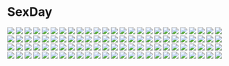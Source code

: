 # SexDay
![](https://konachan.com/jpeg/1c6c6f4eb1332f36f4a5d53daee50406/Konachan.com%20-%20303270%20all_male%20kieshi_heta%20male%20one_piece%20signed%20sketch%20trafalgar_law.jpg)
![](https://konachan.com/image/e7a38a63aebac5bef73a420ac1c150d3/Konachan.com%20-%2064559%20nakiami%20nishimura_haru%20takehara_akiyuki%20xam%27d_lost_memories.jpg)
![](https://konachan.com/image/3c40a6962728d7aa37078b939d384d80/Konachan.com%20-%20177530%20animal%20dog%20drink%20flowers%20food%20forest%20gintama%20glasses%20group%20male%20naked_cat%20petals%20ponytail%20sadaharu%20sake%20signed%20tree%20umbrella%20uniform%20white_hair.jpg)
![](https://konachan.com/jpeg/cbaedb8eb756f5d42e1f188f781d0fd4/Konachan.com%20-%20232616%20aqua_eyes%20blush%20breast_grab%20breasts%20brown_hair%20censored%20game_cg%20long_hair%20nae-nae%20nipples%20no_bra%20nopan%20penis%20pussy%20sex%20skyfish%20thighhighs%20wet.jpg)
![](https://konachan.com/jpeg/097778e7aac11b40802e5a5a36a248f0/Konachan.com%20-%2030672%20japanese_clothes%20kaguyama_hime%20miko%20nanao_naru%20ohimesama_navigation.jpg)
![](https://konachan.com/image/59dd207b6ea9c621686bf0133ea2d4c9/Konachan.com%20-%20166014%20chibi%20claire_rouge%20ellis_fahrengart%20fianna_ray_ordesia%20restia%20rinslet_laurenfrost%20sakura_hanpen%20school_uniform%20terminus_est.jpg)
![](https://konachan.com/image/6408ca3708620b5fdef1380ab4656afd/Konachan.com%20-%2045945%20aizawa_kouichi%20nabari_no_ou%20red_eyes%20white_hair.jpg)
![](https://konachan.com/image/10e73a4be6d931f9a0f988be9c57671d/Konachan.com%20-%20278985%20aoba_moka%20ass%20bath%20black_hair%20breast_hold%20breasts%20brown_hair%20green_eyes%20group%20mitake_ran%20pink_eyes%20pink_hair%20red_hair%20short_hair%20towel%20water.jpg)
![](https://konachan.com/image/b30d0e54c308e6a5ae6222f5099bc938/Konachan.com%20-%20221602%20air%20aliasing%20blue_eyes%20boots%20brown_eyes%20clannad%20clouds%20cpkon%20crossover%20dress%20group%20kanon%20key%20kneehighs%20long_hair%20navel%20pink_hair%20rewrite%20skirt%20water.jpg)
![](https://konachan.com/image/a14f952a1da20667ecc2859ab728a475/Konachan.com%20-%205693%20paradise_kiss.jpg)
![](https://konachan.com/image/dd3cfd0735d620368e82a66f7112f66f/Konachan.com%20-%20180836%20apple%20blue_eyes%20blue_hair%20braids%20dress%20food%20fruit%20headdress%20kuina_%28escapegoat%29%20leaves%20long_hair.jpg)
![](https://konachan.com/jpeg/32722203043856e193db10db8a67a523/Konachan.com%20-%20263290%20black_hair%20clouds%20mifuru%20original%20school_uniform%20short_hair%20skirt%20sky.jpg)
![](https://konachan.com/image/38e76fb0035d3326bd9be01e8a8d266f/Konachan.com%20-%20256949%20animal%20anthropomorphism%20bird%20cape%20clouds%20gloves%20group%20long_hair%20mikoto_%28mio%29%20navel%20pantyhose%20purple_hair%20red_eyes%20skirt%20sky%20twintails%20zhanjian_shaonu.jpg)
![](https://konachan.com/jpeg/503d23ead3b6a3826257c27e3344c6e4/Konachan.com%20-%20229444%20ass%20beach%20bikini%20blush%20breasts%20censored%20clouds%20long_hair%20nipples%20penis%20ponytail%20purple_hair%20pussy%20sex%20shorts%20sky%20swim_ring%20swimsuit%20water%20wristwear.jpg)
![](https://konachan.com/image/fac0779ae3102fe4cfa7c5086c80a0b4/Konachan.com%20-%20195154%20blonde_hair%20breasts%20cape%20cleavage%20gun%20jittsu%20long_hair%20mechagirl%20original%20thighhighs%20weapon%20yellow_eyes.jpg)
![](https://konachan.com/image/7eb801ba87996588014886d87447455d/Konachan.com%20-%2019813%20fate_%28series%29%20fate_stay_night%20matou_sakura.jpg)
![](https://konachan.com/jpeg/b5d905539cb90ae59934684daeb664b8/Konachan.com%20-%20109217%20ass%20breasts%20dead_or_alive%20iizuki_tasuku%20kasumi%20katana%20nipples%20sword%20thighhighs%20weapon%20white.jpg)
![](https://konachan.com/image/ae540f6781d88d2f5b63ea07272b631d/Konachan.com%20-%20261495%20anthropomorphism%20azur_lane%20blonde_hair%20blue_eyes%20bow%20braids%20dress%20glorious_%28azur_lane%29%20gloves%20long_hair%20shenteita%20thighhighs%20uniform.jpg)
![](https://konachan.com/jpeg/6807476c6e760dc9786d7c28193ad87a/Konachan.com%20-%20121236%20game_cg%20tagme_%28character%29%20tsubasa_wo_kudasai.jpg)
![](https://konachan.com/jpeg/129dbaf0cbc227843b720bfb6ebf37cf/Konachan.com%20-%20292678%20animal_ears%20black_eyes%20black_hair%20blush%20bow%20breasts%20bunny_ears%20bunnygirl%20cleavage%20close%20collar%20game_cg%20long_hair%20nipples%20pantyhose%20tail%20wink%20yuuseiran.jpg)
![](https://konachan.com/image/8dc6b7d025b36fc09af993a970f7ee5d/Konachan.com%20-%2099647%20akemi_homura%20citron_82%20kaname_madoka%20mahou_shoujo_madoka_magica%20miki_sayaka%20sakura_kyouko%20tomoe_mami%20walpurgis_no_yoru.jpg)
![](https://konachan.com/image/8a7a983fb7036e5ff218e7f3b6da373e/Konachan.com%20-%20147490%20black_hair%20himenokouji_akiko%20long_hair%20megami%20nude%20onii-chan_dakedo_ai_sae_areba_kankei_naiyo_ne%20ribbons%20scan%20takimoto_shouko.jpg)
![](https://konachan.com/jpeg/870a636af96c87591d1a80c9e080d3b0/Konachan.com%20-%20188270%20aotsuki_shinobu%20blonde_hair%20blue_eyes%20dekinai_watashi_ga_kurikaesu%20game_cg%20kurihara_yume%20panties%20school_uniform%20thighhighs%20underwear%20wink.jpg)
![](https://konachan.com/image/96bf47ed7c1b8ebbf0e2237c101c28d1/Konachan.com%20-%20113939%20black_matagi%20black_rock_shooter%20headphones%20huke%20purple_eyes%20weapon.jpg)
![](https://konachan.com/image/b4174504b0eec26deb382a182efd9ba2/Konachan.com%20-%2071034%20caffein%20vocaloid%20yowane_haku.jpg)
![](https://konachan.com/image/82359b66f69b22b252be7b977842b27d/Konachan.com%20-%2069082%20black_hair%20blue%20blush%20brown_eyes%20dress%20flowers%20wings.jpg)
![](https://konachan.com/image/92aec44c366d252823915672391b7859/Konachan.com%20-%2064800%20umineko_no_naku_koro_ni%20ushiromiya_eva%20ushiromiya_kyrie%20ushiromiya_natsuhi%20ushiromiya_rosa.jpg)
![](https://konachan.com/image/c4c3b7ecbfa4e2a504e9118d8fc478de/Konachan.com%20-%2067816%20barefoot%20beach%20bikini%20blue_eyes%20blush%20breasts%20brown_eyes%20cleavage%20clouds%20gray_hair%20long_hair%20megami%20navel%20ribbons%20scan%20swimsuit%20topless%20water.jpg)
![](https://konachan.com/jpeg/559f8d347d998e449359abd4406809fa/Konachan.com%20-%2039376%20akitsu_%28sekirei%29%20sekirei%20transparent%20vector.jpg)
![](https://konachan.com/image/28227abf56e7d89dbd9d4d9c0415360f/Konachan.com%20-%20203769%20animal%20aqua_eyes%20ass%20blonde_hair%20blush%20breasts%20cat%20long_hair%20nipples%20no_bra%20open_shirt%20panties%20panty_pull%20tagme%20underwear.jpg)
![](https://konachan.com/jpeg/e953b8901112fe6b09602fd167178e1f/Konachan.com%20-%2069826%20blush%20game_cg%20hanasaki_uri%20harukazedori_ni_tomarigi_wo_2nd_story%20moon%20night%20purple_hair%20short_hair%20skyfish%20stars.jpg)
![](https://konachan.com/image/e6c7da54e4a393ee0378736fc393c9e1/Konachan.com%20-%2031900%20blush%20favorite%20game_cg%20happy_margaret%21%20kokonoka%20night%20purple_eyes%20purple_hair%20short_hair%20tsuwabuki_akira.jpg)
![](https://konachan.com/image/732f3d88a8f1ce5511841f5afe5d6440/Konachan.com%20-%2029235%20littlewitch%20oyari_ashito.jpg)
![](https://konachan.com/image/27102147b1fdeb26450a2f59736b2c83/Konachan.com%20-%20145841%20bike_shorts%20breasts%20censored%20circle_anco%20cum%20persona%20satonaka_chie%20sex%20shorts.jpg)
![](https://konachan.com/jpeg/b97e11185fd1bab627d0adca6918a579/Konachan.com%20-%20282407%202girls%20blonde_hair%20breast_grab%20breasts%20glasses%20green_hair%20kozue_akari%20long_hair%20nude%20original%20short_hair%20waifu2x%20yuri.jpg)
![](https://konachan.com/jpeg/60f8ea875e4b3a1a084509229cd45671/Konachan.com%20-%20266388%20aqua_eyes%20black_hair%20breasts%20censored%20circus%20game_cg%20grass%20long_hair%20nipples%20nude%20penis%20pussy_juice%20sex%20spread_legs%20tenpure%21%21%20thighhighs.jpg)
![](https://konachan.com/image/44617562ed2fc62c2178a192fa16d460/Konachan.com%20-%208881%20animal_ears%20blue_eyes%20bunny_ears%20bunnygirl%20hook%20kaizu_sana%20school_uniform%20_summer.jpg)
![](https://konachan.com/image/c151a3e6279d15866cb9fe2655cf7cc8/Konachan.com%20-%20171835%20candy%20fang%20halloween%20jpeg_artifacts%20lollipop%20orange_hair%20panties%20sasai_saji%20see_through%20sumikko_soft%20touma_himeka%20twintails%20underwear.jpg)
![](https://konachan.com/jpeg/9012bbe5effdf41094e57778f5c51675/Konachan.com%20-%20298145%20annin_doufu%20beach%20bikini%20blonde_hair%20clouds%20fang%20green_eyes%20idolmaster%20loli%20long_hair%20necklace%20shorts%20sky%20swimsuit%20twintails%20umbrella%20wristwear.jpg)
![](https://konachan.com/jpeg/30c05989b75787f73f540d48a986456d/Konachan.com%20-%20125348%20animal%20animal_ears%20blonde_hair%20chibi%20fox%20foxgirl%20gurageida%20hat%20night%20tail%20touhou%20yakumo_ran%20yellow_eyes.jpg)
![](https://konachan.com/image/d396157e772f606dd31025fc5b72b680/Konachan.com%20-%209392%20aoba_kozue%20mahoraba_heartful_days%20nanako.jpg)
![](https://konachan.com/jpeg/205ad3b7da01309de163ccb1183b9cab/Konachan.com%20-%20243204%202girls%20apron%20ass%20bell%20blush%20bow%20breasts%20candy%20catgirl%20cleavage%20collar%20dress%20fang%20food%20fruit%20lollipop%20maid%20nopan%20original%20ribbons%20tail%20yoruneko.jpg)
![](https://konachan.com/image/6a44c5c0b16e2defe8b07b532cf0ac2e/Konachan.com%20-%20150092%202girls%20bodysuit%20eyepatch%20makinami_mari_illustrious%20neon_genesis_evangelion%20shiika_sadamasa%20skintight%20soryu_asuka_langley.jpg)
![](https://konachan.com/jpeg/9d387e43751034329dfe93803d31a667/Konachan.com%20-%2099882%20game_cg%20skyfish%20soukyuu_no_soleil%20sword%20weapon.jpg)
![](https://konachan.com/jpeg/b829159b71f2dbfdcfcf98388f5cb929/Konachan.com%20-%20225924%20apring%20araragi_koyomi%20beach%20blonde_hair%20bow%20cat_smile%20doll%20dress%20food%20hat%20long_hair%20nisemonogatari%20oshino_shinobu%20water%20yellow_eyes.jpg)
![](https://konachan.com/image/5e45b922eda59a9c216e93f263329b53/Konachan.com%20-%20219261%20animal_ears%20blue_hair%20catgirl%20shinon_%28sao%29%20sketch%20sword_art_online%20tagme_%28artist%29.jpg)
![](https://konachan.com/jpeg/2c3206244208e2b20b4822c7e5d4cdbd/Konachan.com%20-%20103978%20aiyoku_no_eustia%20bekkankou%20eustia_astraea%20game_cg%20long_hair%20pink_hair%20thighhighs%20wings.jpg)
![](https://konachan.com/jpeg/035769e5046d531d67767b516c98a5e2/Konachan.com%20-%2036483%20gym_uniform%20hoshikawa_crystal%20nanao_naru%20ohimesama_navigation.jpg)
![](https://konachan.com/image/e9f2b00729aed8db7bf400ecf4d8422c/Konachan.com%20-%20269342%20anus%20ass%20brown_hair%20censored%20erect_nipples%20lasterk%20magic%20male%20megumin%20nopan%20pussy%20red_eyes%20satou_kazuma%20short_hair%20tree%20water.jpg)
![](https://konachan.com/jpeg/8654080dbbe29c20500b56ed1938977e/Konachan.com%20-%2098547%20black_hair%20game_cg%20hananomiya_ako%20long_hair%20nishimata_aoi%20purple_eyes%20school_uniform%20sekai_seifuku_kanojo.jpg)
![](https://konachan.com/jpeg/e63779e1571ae832c42b248b8b72ff65/Konachan.com%20-%2058006%20akari_%28dakko_shite_gyu%21%29%20bandaid%20breasts%20dakko_shite_gyu%21%20dressing%20kamitsurugi_ouka%20nipples%20open_shirt%20panties%20thighhighs%20underwear.jpg)
![](https://konachan.com/jpeg/5a001b5d8fc327507129f4a83275ff62/Konachan.com%20-%20283460%20aqua_eyes%20armor%20blush%20cherry_blossoms%20fate_grand_order%20fate_%28series%29%20flowers%20long_hair%20meltryllis%20navel%20purple_hair%20ribbons%20swordsouls%20water%20weapon.jpg)
![](https://konachan.com/jpeg/0888b1e7b06bbcfe75e3dc0fe22a222f/Konachan.com%20-%20307652%20atha%20brown_eyes%20dress%20fate_grand_order%20fate_%28series%29%20instrument%20long_hair%20no_bra%20piano%20purple_hair%20reflection%20scathach_%28fate_grand_order%29%20sideboob.jpg)
![](https://konachan.com/image/edff97728453bc3372b97f12249d519b/Konachan.com%20-%207617%20hiraga_saito%20kirche%20louise_fran%C3%A7oise_le_blanc_de_la_valli%C3%A8re%20tabitha%20zero_no_tsukaima.jpg)
![](https://konachan.com/image/96dbbce8c81b87266b769a328c080a0a/Konachan.com%20-%20249864%202girls%20black_hair%20blue_eyes%20brown_hair%20dress%20flowers%20glasses%20ikeda_shouko%20oumae_kumiko%20scan%20short_hair%20tanaka_asuka%20watermark%20wink%20yellow_eyes.jpg)
![](https://konachan.com/jpeg/a009eb2249ba9e1f4f8885d25ed5c9b0/Konachan.com%20-%20153188%20blush%20food%20goggles%20green_hair%20gumi%20haruka_%28haru%29%20pocky%20school_uniform%20skirt%20vocaloid%20yellow_eyes.jpg)
![](https://konachan.com/image/9d925d14e929d0c3636ebf6be4f7323d/Konachan.com%20-%2051072%20hirasawa_yui%20k-on%21.jpg)
![](https://konachan.com/image/b8316d150ac61e8b8da72b0f07bd3d86/Konachan.com%20-%20257798%202girls%20blue_hair%20boots%20bow%20clouds%20gloves%20hat%20hinanawi_tenshi%20kan_%28aaaaari35%29%20long_hair%20nagae_iku%20purple_hair%20red_eyes%20ribbons%20scarf%20short_hair%20touhou.jpg)
![](https://konachan.com/image/9825e7d750ef44c2f95fe8d4d5735b60/Konachan.com%20-%20178403%20animal_ears%20bunny_ears%20bunnygirl%20gundam_%28series%29%20iori_rinko%20jpeg_artifacts%20kenken%20kousaka_china%20ootake_akemi%20samejima_yukari%20tagme%20yajima_caroline.jpg)
![](https://konachan.com/jpeg/1611f3ec7fe4b2fcf9d3926cb37b3f67/Konachan.com%20-%2022268%20kuzuryu_momoko%20megami%20miyamoto_iroha%20nakajima_sanae%20scan%20sumomo_mo_momo_mo.jpg)
![](https://konachan.com/jpeg/81c91e40d52b54e07e76010616650e03/Konachan.com%20-%20259472%20animal_ears%20ass%20azur_lane%20braids%20breasts%20doggirl%20gloves%20gray_hair%20no_bra%20panties%20red_eyes%20signed%20skirt%20socks%20tail%20underboob%20underwear%20white.jpg)
![](https://konachan.com/jpeg/62095a26ec73d61e1e8017cda5ee215a/Konachan.com%20-%2027449%20darker_than_black%20hei.jpg)
![](https://konachan.com/jpeg/f1e5facbb55b18ad7636ad4d1f6faed9/Konachan.com%20-%20118272%20animal_ears%20ganesagi%20headband%20original%20pixiv_fantasia%20scythe%20weapon.jpg)
![](https://konachan.com/jpeg/969bb5645778c47d36f88ea2565e664b/Konachan.com%20-%20261656%20bikini%20breasts%20choker%20demon%20hoodie%20horns%20navel%20no_bra%20original%20pink_eyes%20sand-rain%20short_hair%20signed%20stockings%20succubus%20swimsuit%20tail%20white%20wings.jpg)
![](https://konachan.com/image/b852ea7b559a13daa971a260508e4040/Konachan.com%20-%20180389%202girls%20akemi_homura%20city%20flowers%20kaname_madoka%20mahou_shoujo_madoka_magica%20moon%20night%20petals%20terimayo.jpg)
![](https://konachan.com/image/b7237feda8f290872a869c887b2fff09/Konachan.com%20-%20226446%20anthropomorphism%20brown_hair%20gun%20headband%20japanese_clothes%20kantai_collection%20kongou_%28kancolle%29%20long_hair%20miko%20nijihashi_sora%20purple_eyes%20signed%20weapon.jpg)
![](https://konachan.com/jpeg/def5ab64d6e996951b26a5ba7841585c/Konachan.com%20-%20294178%20aqua_eyes%20aqua_hair%20barefoot%20bikini_top%20blush%20breast_grab%20breasts%20cropped%20jyt%20navel%20nipples%20nopan%20penis%20pussy%20sex%20twintails%20uncensored%20vocaloid.jpg)
![](https://konachan.com/image/489d849fabf13ddff60132cd2fa9dfcc/Konachan.com%20-%20171124%20bed%20brown_eyes%20brown_hair%20dress%20glasses%20jpeg_artifacts%20loli%20long_hair%20original%20pantyhose%20tsubasa_tsubasa.jpg)
![](https://konachan.com/jpeg/64f1bf87e5da55189c6c73dbb0d31abb/Konachan.com%20-%20293295%20aqua_eyes%20ayamy%20bow%20brown_hair%20close%20fang%20hat%20long_hair%20original%20school_uniform%20winter.jpg)
![](https://konachan.com/image/4c19ad6d746f7d6f291e4ef7f83fbe99/Konachan.com%20-%20200738%20all_male%20byakuya_reki%20kaneki_ken%20male%20mask%20red_eyes%20shackles%20short_hair%20tokyo_ghoul%20white_hair%20wristwear.jpg)
![](https://konachan.com/jpeg/d2aac6d747ed05f2dc294284f33b0706/Konachan.com%20-%20264643%202girls%20ball%20beach%20bikini%20breasts%20condom%20garter%20heart%20hoodie%20long_hair%20original%20papino%20pink_hair%20ponytail%20swim_ring%20swimsuit%20twintails%20undressing%20water.jpg)
![](https://konachan.com/image/bfc84421d45c59aaa25c6d41aa5ccb13/Konachan.com%20-%20143353%20jpeg_artifacts%20megurine_luka%20vocaloid.jpg)
![](https://konachan.com/jpeg/5840383bf1f129aa5a654988f8492d5f/Konachan.com%20-%20156108%202girls%20blush%20brown_hair%20cameltoe%20fingering%20game_cg%20panties%20red_hair%20short_hair%20skirt%20skirt_lift%20takatou_kanae%20tel-o%20underwear%20yatagarasu%20yuri.jpg)
![](https://konachan.com/jpeg/1a90faa3941b160b19047cae133d4aec/Konachan.com%20-%20278372%20all_male%20animal%20bird%20blonde_hair%20brown_hair%20giorno_giovanna%20gloves%20green_eyes%20guido_mista%20hat%20logo%20male%20navel%20short_hair%20umbrella%20watermark.jpg)
![](https://konachan.com/jpeg/e585aeda9decda8039e2e5b328d39234/Konachan.com%20-%20100197%20beach%20blonde_hair%20breasts%20censored%20charlotte_dunois%20infinite_stratos%20nipples%20purple_eyes%20pussy%20sex%20sky%20water%20wink.jpg)
![](https://konachan.com/image/02d1dc6d3495786934fa38e0ef435163/Konachan.com%20-%2045364%20bikini%20favorite%20green_eyes%20hoshizora_no_memoria%20kogasaka_chinami%20pink_hair%20shida_kazuhiro%20swimsuit.jpg)
![](https://konachan.com/image/75be4ebbe56ea30ac7947ff89fb221a2/Konachan.com%20-%20159069%20all_male%20armor%20blood%20cape%20chain%20fate_stay_night%20fate_zero%20fate_%28series%29%20male%20red_hair%20seeker%20short_hair%20spear%20sword%20torn_clothes%20weapon.jpg)
![](https://konachan.com/image/4cd9ed65cd42163244a714b49a6117d5/Konachan.com%20-%20194061%20bandage%20blue_eyes%20brown_hair%20glasses%20horns%20male%20original%20pale_blue%20pointed_ears%20sinlaire%20white_hair.jpg)
![](https://konachan.com/image/782131f240728ce7d8dd5ad529965027/Konachan.com%20-%20135021%20bikini%20megurine_luka%20pink_hair%20settyaro%20swimsuit%20vocaloid%20water.jpg)
![](https://konachan.com/jpeg/21e87cba9cb22d11c486c0106e10b9fb/Konachan.com%20-%20243460%20animal%20animal_ears%20bubbles%20fish%20foxgirl%20long_hair%20multiple_tails%20original%20red_eyes%20tagme_%28artist%29%20tail%20torii%20underwater%20water.jpg)
![](https://konachan.com/jpeg/fbb7522f6a8220ceeede98ac4c885691/Konachan.com%20-%20120277%20asa_project%20game_cg%20himuroya_hai%20renai_zero_kilometer.jpg)
![](https://konachan.com/jpeg/e03ead24afecec2bb0752a7dba250bf2/Konachan.com%20-%20290005%20ama_ane_-my_sweet_sister-%20ayuma_sayu%20bed%20campus%20censored%20game_cg%20kujou_alice%20nopan%20open_shirt%20pussy.jpg)
![](https://konachan.com/image/b30969b5905d27cc5237b5d282e27f1e/Konachan.com%20-%2077247%20black%20bodysuit%20neon_genesis_evangelion%20skintight%20soryu_asuka_langley.jpg)
![](https://konachan.com/jpeg/c41148fc8eeae36acfbf1db0209cbc2b/Konachan.com%20-%20269251%20animal_ears%20ass%20bed%20blush%20breasts%20condom%20cum%20fang%20hoodie%20long_hair%20nibiiro_shizuka%20original%20panty_pull%20tail%20tears%20white_hair%20yellow_eyes.jpg)
![](https://konachan.com/jpeg/eaad66de49ca9be26e8b69f2f72d48c2/Konachan.com%20-%20214406%20blue_eyes%20breasts%20brown_hair%20censored%20game_cg%20glasses%20nipples%20nude%20orc_soft%20purple_eyes%20purple_hair%20pussy%20short_hair%20souma_souko%20yellow_eyes.jpg)
![](https://konachan.com/jpeg/fff877ecfe12f5903112f72909b7828f/Konachan.com%20-%20297661%20aoyama_sumika%20coffee-kizoku%20cropped%20mele_retanagua%20original%20scan%20shiramine_rika.jpg)
![](https://konachan.com/image/e48d551c170b36f8fba00aa0acfc0cab/Konachan.com%20-%20153733%20maka%20mayu_%28vocaloid%29%20vocaloid.jpg)
![](https://konachan.com/image/bf621f247adbfa73c9024027b01275b8/Konachan.com%20-%20213807%202girls%20blue_eyes%20butterfly%20clouds%20food%20headband%20kneehighs%20knife%20original%20pink_hair%20short_hair%20sideboob%20sky%20yokaze_japan.jpg)
![](https://konachan.com/image/eeea247393d79356ebbe6254da745a3c/Konachan.com%20-%20104861%20blonde_hair%20breasts%20gun%20hat%20kamiya_tomoe%20mahou_shoujo_madoka_magica%20nipples%20thighhighs%20tomoe_mami%20torn_clothes%20weapon%20yellow_eyes.jpg)
![](https://konachan.com/image/d177acc52fe5b287876ebdf6f80da930/Konachan.com%20-%20170745%202girls%20aki_minoriko%20aki_shizuha%20apple%20apron%20black_hair%20blood%20dress%20food%20fruit%20hat%20orange_eyes%20red_eyes%20shigureru%20short_hair%20skull%20touhou.jpg)
![](https://konachan.com/jpeg/f54363919f1d50685fe4a5f775e66d2a/Konachan.com%20-%20301354%202girls%20ass%20blush%20brown_hair%20chocolate%20food%20fruit%20no_bra%20original%20pan_%28mimi%29%20panties%20scan%20socks%20strawberry%20tears%20twintails%20underwear%20valentine.jpg)
![](https://konachan.com/image/475a59c627640b415996d322b616fcb4/Konachan.com%20-%20195307%20barefoot%20breasts%20hat%20itou_yuuji%20kawashiro_nitori%20monochrome%20navel%20nipples%20short_hair%20shorts%20topless%20touhou%20twintails.jpg)
![](https://konachan.com/image/25a78a1624d2a94e5e3d4d017181181c/Konachan.com%20-%2087604%20blonde_hair%20bow%20bra%20breasts%20cordelia_glauca%20flat_chest%20hercule_barton%20loli%20nipples%20noripachi%20pink_hair%20twintails%20underwear%20yuzurizaki_nero.jpg)
![](https://konachan.com/jpeg/686746261d86d858d2145de2bb8fb624/Konachan.com%20-%2052080%20brown_eyes%20brown_hair%20meiko%20meito%20sakine_meiko%20short_hair%20tagme%20vocaloid.jpg)
![](https://konachan.com/jpeg/0ab10a1cab4caede54edc9b85450ef2e/Konachan.com%20-%20112011%20amakura%20blood%20breasts%20censored%20game_cg%20green_hair%20nipples%20root_nuko%20sex%20tsukishima_midori%20wet%20worlds_and_world%27s_end.jpg)
![](https://konachan.com/jpeg/72300c98344c0da4831c22c41c9863a3/Konachan.com%20-%20275714%20anthropomorphism%20brown_eyes%20brown_hair%20d-style_wed%20failure_penguin%20gloves%20pantyhose%20scarf%20school_uniform%20short_hair%20skirt%20snow%20watermark%20wink.jpg)
![](https://konachan.com/image/6f62b23e4c3bddbbd81c47db18e30b90/Konachan.com%20-%20300797%20animal_ears%20building%20cherry_blossoms%20flowers%20futoshi_ame%20japanese_clothes%20landscape%20original%20scenic%20tree.jpg)
![](https://konachan.com/jpeg/c708eea00bd6d4e831f7f8cb0938869f/Konachan.com%20-%20228879%20animal%20anthropomorphism%20blue_eyes%20cat%20gray_hair%20hamakaze_%28kancolle%29%20kantai_collection%20nicoby%20pantyhose%20reflection%20school_uniform%20short_hair.jpg)
![](https://konachan.com/image/3d6cca68312f5240c14c7311c8152c95/Konachan.com%20-%206806%20bokusatsu_tenshi_dokuro-chan%20dokuro%20sabato.jpg)
![](https://konachan.com/image/c0e61076ffd7b7f7b80f1c1455b002fd/Konachan.com%20-%2010644%20loli%20melty_bagle%20nanase_aoi%20petit_monster%20puchimon%20sword%20weapon.jpg)
